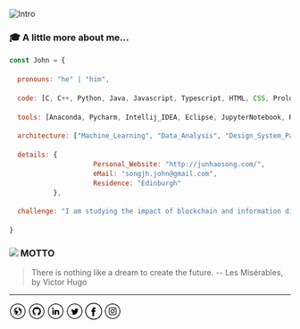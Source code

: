 ![Intro](https://github.com/Rqcker/Rqcker/blob/master/assets/myProffile.gif)

### :mortar_board: A little more about me...  

```javascript
const John = {
  
  pronouns: "he" | "him",
  
  code: [C, C++, Python, Java, Javascript, Typescript, HTML, CSS, Prolog, Ocaml, R, SQL, Swift, ARM],
  
  tools: [Anaconda, Pycharm, Intellij_IDEA, Eclipse, JupyterNotebook, Rstudio, Dev_Cpp, VMware, Git, Xshell, Photoshop],
  
  architecture: ["Machine_Learning", "Data_Analysis", "Design_System_Pattern"],
  
  details: {
                     Personal_Website: "http://junhaosong.com/",
                     eMail: "songjh.john@gmail.com",
                     Residence: "Edinburgh"
           },
  
  challenge: "I am studying the impact of blockchain and information digitization"

}
```

### <img src="https://media.giphy.com/media/WUlplcMpOCEmTGBtBW/giphy.gif" width="30"> MOTTO 

> There is nothing like a dream to create the future.  -- Les Misérables, by Victor Hugo

-----------------------------------------------------------------------------------------------------------------------------------

<a href="https://junhaosong.com" target="_blank"><img src="https://github.com/Rqcker/Rqcker/blob/master/assets/www.png" alt="Website" width="30"></a>
<a href="https://github.com/Rqcker" target="_blank"><img src="https://github.com/Rqcker/Rqcker/blob/master/assets/git.png" alt="GitHub" width="30"></a>
<a href="https://www.linkedin.com/in/junhaosong/?locale=en_US" target="_blank"><img src="https://github.com/Rqcker/Rqcker/blob/master/assets/in.png" alt="LinkedIn" width="30"></a>
<a href="https://twitter.com/JunhaoSong1" target="_blank"><img src="https://github.com/Rqcker/Rqcker/blob/master/assets/tw.png" alt="Twitter" width="30"></a>
<a href="https://www.facebook.com/junhaosong1" target="_blank"><img src="https://github.com/Rqcker/Rqcker/blob/master/assets/fb.png" alt="Facebook" width="30"></a>
<a href="https://www.instagram.com/junhaosong1" target="_blank"><img src="https://github.com/Rqcker/Rqcker/blob/master/assets/ig.png" alt="Instagram" width="30"></a>

